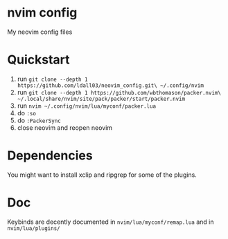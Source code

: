 # nvim config
My neovim config files

# Quickstart
1. run `git clone --depth 1 https://github.com/ldall03/neovim_config.git\
 ~/.config/nvim`
2. run `git clone --depth 1 https://github.com/wbthomason/packer.nvim\
 ~/.local/share/nvim/site/pack/packer/start/packer.nvim`
3. run `nvim ~/.config/nvim/lua/myconf/packer.lua`
4. do `:so`
5. do `:PackerSync`
6. close neovim and reopen neovim

# Dependencies
You might want to install xclip and ripgrep for some of
the plugins.

# Doc
Keybinds are decently documented in `nvim/lua/myconf/remap.lua`
and in `nvim/lua/plugins/`
